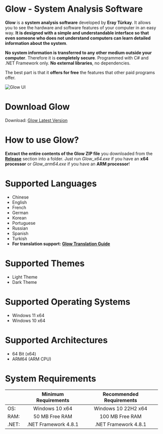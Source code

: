 # Glow - System Analysis Software

**Glow** is a **system analysis software** developed by **Eray Türkay**. It allows you to see the hardware and software features of your computer in an easy way. **It is designed with a simple and understandable interface so that even someone who does not understand computers can learn detailed information about the system**. 

**No system information is transferred to any other medium outside your computer**. Therefore it is **completely secure**. Programmed with C# and .NET Framework only. **No external libraries**, no dependencies. 

The best part is that it **offers for free** the features that other paid programs offer.

![Glow UI](https://github.com/roines45/glow/assets/142736624/04ab091e-848a-4a8f-95ff-0eb28d91486b)

# Download Glow

Download: [Glow Latest Version](https://github.com/roines45/glow/releases/latest)

# How to use Glow?

**Extract the entire contents of the Glow ZIP file** you downloaded from the **[Release](https://github.com/roines45/glow/releases/latest)** section into a folder. Just run *Glow_x64.exe* if you have an **x64 processor** or *Glow_arm64.exe* if you have an **ARM processor**!

# Supported Languages

- Chinese
- English
- French
- German
- Korean
- Portuguese
- Russian
- Spanish
- Turkish
- **For translation support: [Glow Translation Guide](https://github.com/roines45/glow/discussions/20)**

# Supported Themes

- Light Theme
- Dark Theme

# Supported Operating Systems

- Windows 11 x64
- Windows 10 x64

# Supported Architectures

- 64 Bit (x64)
- ARM64 (ARM CPU)

# System Requirements

|  | Minimum Requirements | Recommended Requirements |
| -- | :--: | :--: |
| OS: | Windows 10 x64 | Windows 10 22H2 x64|
| RAM: | 50 MB Free RAM | 100 MB Free RAM |
| .NET: | .NET Framework 4.8.1 | .NET Framework 4.8.1 |
